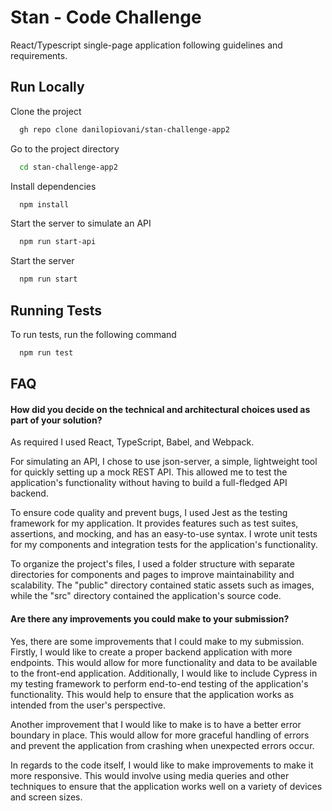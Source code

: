 
# Stan - Code Challenge

React/Typescript single-page application following guidelines and requirements.




## Run Locally

Clone the project

```bash
  gh repo clone danilopiovani/stan-challenge-app2
```

Go to the project directory

```bash
  cd stan-challenge-app2
```

Install dependencies

```bash
  npm install
```

Start the server to simulate an API

```bash
  npm run start-api
```

Start the server 

```bash
  npm run start
```


## Running Tests

To run tests, run the following command

```bash
  npm run test
```


## FAQ

#### How did you decide on the technical and architectural choices used as part of your solution?

As required I used React, TypeScript, Babel, and Webpack. 

For simulating an API, I chose to use json-server, a simple, lightweight tool for quickly setting up a mock REST API. This allowed me to test the application's functionality without having to build a full-fledged API backend.

To ensure code quality and prevent bugs, I used Jest as the testing framework for my application. It provides features such as test suites, assertions, and mocking, and has an easy-to-use syntax. I wrote unit tests for my components and integration tests for the application's functionality.

To organize the project's files, I used a folder structure with separate directories for components and pages to improve maintainability and scalability. The "public" directory contained static assets such as images, while the "src" directory contained the application's source code.

#### Are there any improvements you could make to your submission?

Yes, there are some improvements that I could make to my submission. Firstly, I would like to create a proper backend application with more endpoints. This would allow for more functionality and data to be available to the front-end application. Additionally, I would like to include Cypress in my testing framework to perform end-to-end testing of the application's functionality. This would help to ensure that the application works as intended from the user's perspective.

Another improvement that I would like to make is to have a better error boundary in place. This would allow for more graceful handling of errors and prevent the application from crashing when unexpected errors occur.

In regards to the code itself, I would like to make improvements to make it more responsive. This would involve using media queries and other techniques to ensure that the application works well on a variety of devices and screen sizes.

